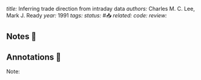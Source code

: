 *title:* Inferring trade direction from intraday data
*authors:* Charles M. C. Lee, Mark J. Ready
*year:* 1991
*tags:* 
*status:* #📥
*related:*
*code:*
*review:*

## Notes 📍

## Annotations 📖
Note: 